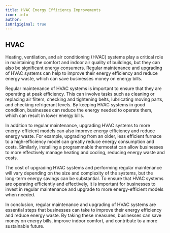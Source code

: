 ```yaml
---
title: HVAC Energy Efficiency Improvements
icon: info
author: 
isOrigiginal: true
---
```


## HVAC

Heating, ventilation, and air conditioning (HVAC) systems play a critical role in maintaining the comfort and indoor air quality of buildings, but they can also be significant energy consumers. Regular maintenance and upgrading of HVAC systems can help to improve their energy efficiency and reduce energy waste, which can save businesses money on energy bills.

Regular maintenance of HVAC systems is important to ensure that they are operating at peak efficiency. This can involve tasks such as cleaning or replacing air filters, checking and tightening belts, lubricating moving parts, and checking refrigerant levels. By keeping HVAC systems in good condition, businesses can reduce the energy needed to operate them, which can result in lower energy bills.

In addition to regular maintenance, upgrading HVAC systems to more energy-efficient models can also improve energy efficiency and reduce energy waste. For example, upgrading from an older, less efficient furnace to a high-efficiency model can greatly reduce energy consumption and costs. Similarly, installing a programmable thermostat can allow businesses to more effectively manage heating and cooling, reducing energy waste and costs.

The cost of upgrading HVAC systems and performing regular maintenance will vary depending on the size and complexity of the systems, but the long-term energy savings can be substantial. To ensure that HVAC systems are operating efficiently and effectively, it is important for businesses to invest in regular maintenance and upgrade to more energy-efficient models when needed.

In conclusion, regular maintenance and upgrading of HVAC systems are essential steps that businesses can take to improve their energy efficiency and reduce energy waste. By taking these measures, businesses can save money on energy bills, improve indoor comfort, and contribute to a more sustainable future.
